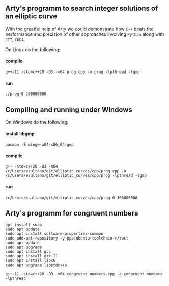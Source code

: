 ## Arty's programm to search integer solutions of an elliptic curve
With the greatful help of [Arty](https://chat.stackoverflow.com/users/941531/arty) we could demonstrate how `C++` beats the performance and precision of other approaches involving `Python` along with `JIT`, `CUDA`.

On Linux do the following:

#### compile

```console
g++-11 -std=c++20 -O3 -m64 prog.cpp -o prog -lpthread -lgmp
```

#### run

```console
./prog 0 100000000
```

## Compiling and running under Windows
On Windows do the following:

#### install libgmp

```console
pacman -S mingw-w64-x86_64-gmp
```

#### compile

```console
g++ -std=c++20 -O3 -m64 /c/Users/esultano/git/elliptic_curves/cpp/prog.cpp -o /c/Users/esultano/git/elliptic_curves/cpp/prog -lpthread -lgmp
```

#### run

```console
/c/Users/esultano/git/elliptic_curves/cpp/prog 0 100000000
```

## Arty's programm for congruent numbers

```console
apt install sudo
sudo apt update
sudo apt install software-properties-common
sudo add-apt-repository -y ppa:ubuntu-toolchain-r/test
sudo apt update
sudo apt upgrade
sudo apt install gcc
sudo apt install g++-11
sudo apt install libc6
sudo apt upgrade libstdc++6
```

```console
g++-11 -std=c++20 -O3 -m64 congruent_numbers.cpp -o congruent_numbers -lpthread
```
